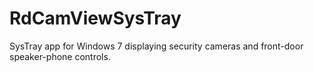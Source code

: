RdCamViewSysTray
================

SysTray app for Windows 7 displaying security cameras and front-door speaker-phone controls.
